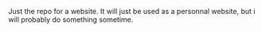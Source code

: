 Just the repo for a website.
It will just be used as a personnal website, but i will probably do something sometime.